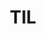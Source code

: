 ---
layout: list
title: TIL
slug: til
menu: true
submenu: true
order: 4
description: >
  Today I Learned
---
